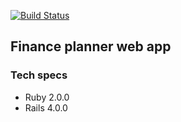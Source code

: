 [![Build Status](https://travis-ci.org/badmanski/finance.svg?branch=master)](https://travis-ci.org/badmanski/finance)

## Finance planner web app

### Tech specs
* Ruby 2.0.0
* Rails 4.0.0